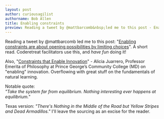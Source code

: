 ```yaml
---
layout: post
author: curiousagilist
authorname: Bob Allen
title: Enabling constraints
preview: Reading a tweet by @mattbarcomb&nbsp;led me to this post - Enabling constraints are about opening possibilities by limiting choices. A short read.&nbsp;Coderetreat facilitators&nbsp;use this, and <em>have fun</em> doing it!
---
```


Reading a tweet by @mattbarcomb&nbsp;led me to this post: "[Enabling constraints are about opening possibilities by limiting choices](https://web.archive.org/web/20160322104242/http://dancingwithelephants.ca/tag/enabling-constraints/)". A short read.&nbsp;Coderetreat
  facilitators&nbsp;use this, and *have fun* doing it!


Also, "[Constraints that Enable Innovation](https://vimeo.com/128934608)" - Alicia Juarrero, Professor Emerita of Philosophy at Prince George’s Community College (MD) on "enabling" innovation.
  Overflowing with great stuff on the fundamentals of natural learning.


Notable quote:   
*"Take the system far from equilibrium. Nothing interesting ever happens at equilibrium."*


Texas version: *"There's Nothing in the Middle of the Road but Yellow Stripes and Dead Armadillos."* I'll leave the sourcing as an excise for the reader.





